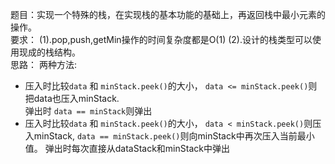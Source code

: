 题目：实现一个特殊的栈，在实现栈的基本功能的基础上，再返回栈中最小元素的操作。<br/>
要求：
(1).pop,push,getMin操作的时间复杂度都是O(1)
(2).设计的栈类型可以使用现成的栈结构。<br/>
思路：
两种方法:
- 压入时比较`data` 和 `minStack.peek()`的大小， `data <= minStack.peek()`则把data也压入minStack. <br/>弹出时 `data == minStack`则弹出
- 压入时比较`data` 和 `minStack.peek()`的大小， `data < minStack.peek()`则压入minStack, `data == minStack.peek()`则向minStack中再次压入当前最小值。
弹出时每次直接从dataStack和minStack中弹出
